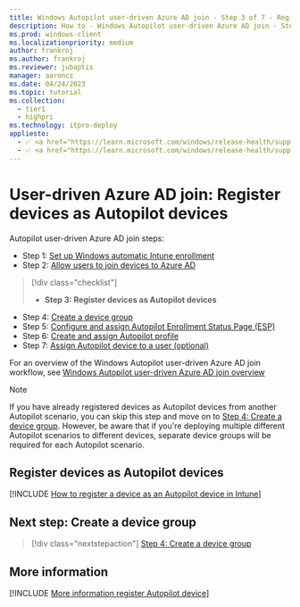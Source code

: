 ```yaml
---
title: Windows Autopilot user-driven Azure AD join - Step 3 of 7 - Register devices as Autopilot devices
description: How to - Windows Autopilot user-driven Azure AD join - Step 3 of 7 - Register devices as Autopilot devices.
ms.prod: windows-client
ms.localizationpriority: medium
author: frankroj
ms.author: frankroj
ms.reviewer: jubaptis
manager: aaroncz
ms.date: 04/24/2023
ms.topic: tutorial
ms.collection: 
  - tier1
  - highpri
ms.technology: itpro-deploy
appliesto:
  - ✅ <a href="https://learn.microsoft.com/windows/release-health/supported-versions-windows-client" target="_blank">Windows 11</a>
  - ✅ <a href="https://learn.microsoft.com/windows/release-health/supported-versions-windows-client" target="_blank">Windows 10</a>
---
```


# User-driven Azure AD join: Register devices as Autopilot devices

Autopilot user-driven Azure AD join steps:
- Step 1: [Set up Windows automatic Intune enrollment](azure-ad-join-automatic-enrollment.md)
- Step 2: [Allow users to join devices to Azure AD](azure-ad-join-allow-users-to-join.md)
> [!div class="checklist"]
> - **Step 3: Register devices as Autopilot devices**
- Step 4: [Create a device group](azure-ad-join-device-group.md)
- Step 5: [Configure and assign Autopilot Enrollment Status Page (ESP)](azure-ad-join-esp.md)
- Step 6: [Create and assign Autopilot profile](azure-ad-join-autopilot-profile.md)
- Step 7: [Assign Autopilot device to a user (optional)](azure-ad-join-assign-device-to-user.md)

For an overview of the Windows Autopilot user-driven Azure AD join workflow, see [Windows Autopilot user-driven Azure AD join overview](azure-ad-join-workflow.md#workflow)

> [!NOTE]
>
> If you have already registered devices as Autopilot devices from another Autopilot scenario, you can skip this step and move on to [Step 4: Create a device group](azure-ad-join-device-group.md). However, be aware that if you're deploying multiple different Autopilot scenarios to different devices, separate device groups will be required for each Autopilot scenario.

## Register devices as Autopilot devices

[!INCLUDE [How to register a device as an Autopilot device in Intune](../includes/register-autopilot-device.md)]

## Next step: Create a device group

> [!div class="nextstepaction"]
> [Step 4: Create a device group](azure-ad-join-device-group.md)

## More information

[!INCLUDE [More information register Autopilot device](../includes/more-info-register-device.md)]
